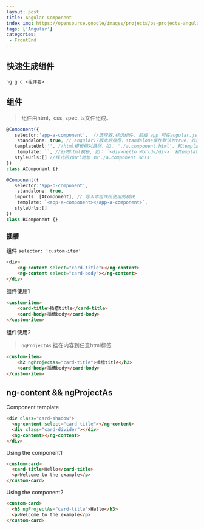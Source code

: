 ```yaml
---
layout: post
title: Angular Component
index_img: https://opensource.google/images/projects/os-projects-angular_thumbnail.png
tags: ['Angular']
categories:
 - FrontEnd
---
```


## 快速生成组件
`ng g c <组件名>`

## 组件
> 组件由html，css, spec, ts文件组成。
```ts
@Component({
   selector:'app-a-component',  //选择器,标识组件, 前缀`app`可在angular.json中修改
	standalone: true, // angular17版本后推荐，standalone属性默认为true，表示组件可以单独使用，不依赖于父组件。
   templateUrl:'', //html模板相对路径，如： './a.component.html', 和template二选一
	template: ``, //行内html模板, 如： `<div>hello World</div>` 和templateUrl二选一
   styleUrls:[] //样式相对url地址 如'./a.component.scss'
})
class AComponent {}
```

<!-- 在其他组件中引用AComponent -->
```ts
@Component({
   selector:'app-b-component',
	standalone: true,
   imports: [AComponent], // 导入本组件所使用的模块
	template: `<app-a-component></app-a-component>`,
   styleUrls:[] 
})
class BComponent {}
```




### 插槽
组件 `selector: 'custom-item'`
```html
<div>
    <ng-content select="card-title"></ng-content>
    <ng-content select="card-body"></ng-content>
</div>
```

组件使用1
```html
<custom-item>
    <card-title>插槽title</card-title>
    <card-body>插槽body</card-body>
</custom-item>
```

组件使用2
> `ngProjectAs` 挂在内容到任意html标签
```html
<custom-item>
    <h2 ngProjectAs="card-title">插槽title</h2>
    <card-body>插槽body</card-body>
</custom-item>
```


## ng-content && ngProjectAs
Component template
```html
<div class="card-shadow">
  <ng-content select="card-title"></ng-content>
  <div class="card-divider"></div>
  <ng-content></ng-content>
</div>
```
Using the component1
```html
<custom-card>
  <card-title>Hello</card-title>
  <p>Welcome to the example</p>
</custom-card>
```
Using the component2
```html
<custom-card>
  <h3 ngProjectAs="card-title">Hello</h3>
  <p>Welcome to the example</p>
</custom-card>
```